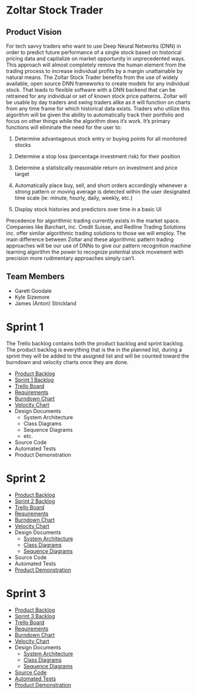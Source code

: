 # Zoltar Stock Trader
## Product Vision

For tech savvy traders who want to use Deep Neural Networks (DNN) in order to predict future performance of a single stock based on historical pricing data and capitalize on market opportunity in unprecedented ways. This approach will almost completely remove the human element from the trading process to increase individual profits by a margin unattainable by natural means. The Zoltar Stock Trader benefits from the use of widely available, open source DNN frameworks to create models for any individual stock. That leads to flexible software with a DNN backend that can be retrained for any individual or set of known stock price patterns. Zoltar will be usable by day traders and swing traders alike as it will function on charts from any time frame for which historical data exists. Traders who utilize this algorithm will be given the ability to automatically track their portfolio and focus on other things while the algorithm does it’s work. It’s primary functions will eliminate the need for the user to:

 1. Determine advantageous stock entry or buying points for all monitored stocks

 2. Determine a stop loss (percentage investment risk) for their position

 3. Determine a statistically reasonable return on investment and price target

 4. Automatically place buy, sell, and short orders accordingly whenever a strong pattern or moving average is detected within the user designated time scale (ie: minute, hourly, daily, weekly, etc.)

 5. Display stock histories and predictors over time in a basic UI

Precedence for algorithmic trading currently exists in the market space. Companies like Barchart, inc. Credit Suisse, and Redline Trading Solutions inc. offer similar algorithmic trading solutions to those we will employ. The main difference between Zoltar and these algorithmic pattern trading approaches will be our use of DNNs to give our pattern recognition machine learning algorithm the power to recognize potential stock movement with precision more rudimentary approaches simply can’t.

## Team Members
- Garett Goodale
- Kyle Sizemore
- James (Anton) Strickland

# Sprint 1
The Trello backlog contains both the product backlog and sprint backlog. The product backlog is everything that is the in the planned list, during a sprint they will be added to the assigned list and will be counted toward the burndown and velocity charts once they are done.

- [Product Backlog](https://docs.google.com/spreadsheets/d/1nw4fwDOzFGRjPEZIJ7s-dB3gCKHb7-9gry78R4bKXR8/edit?usp=sharing)
- [Sprint 1 Backlog](https://docs.google.com/spreadsheets/d/1nw4fwDOzFGRjPEZIJ7s-dB3gCKHb7-9gry78R4bKXR8/edit#gid=1490684482)
- [Trello Board](https://trello.com/b/R5ba69Q2/backlog)
- [Requirements](https://docs.google.com/spreadsheets/d/1nw4fwDOzFGRjPEZIJ7s-dB3gCKHb7-9gry78R4bKXR8/edit#gid=1618298820)
- [Burndown Chart](https://docs.google.com/spreadsheets/d/1xkXSTrB2lRDD2SgPfEjb85qfRmd5L4jz71VnwdBxHb0/edit?usp=sharing)
- [Velocity Chart](https://docs.google.com/spreadsheets/d/1TEj-LAV9QyJCdmxjmW1_LJOCGpGU6-L8Xn1yxAgKH0k/edit?usp=sharing)
- Design Documents
  - System Architecture
  - Class Diagrams
  - Sequence Diagrams
  - etc.
- Source Code
- Automated Tests
- Product Demonstration

# Sprint 2
- [Product Backlog](https://docs.google.com/spreadsheets/d/1nw4fwDOzFGRjPEZIJ7s-dB3gCKHb7-9gry78R4bKXR8/edit?usp=sharing)
- [Sprint 2 Backlog](https://docs.google.com/spreadsheets/d/1nw4fwDOzFGRjPEZIJ7s-dB3gCKHb7-9gry78R4bKXR8/edit?usp=sharing)
- [Trello Board](https://trello.com/b/R5ba69Q2/backlog)
- [Requirements](https://docs.google.com/spreadsheets/d/1nw4fwDOzFGRjPEZIJ7s-dB3gCKHb7-9gry78R4bKXR8/edit#gid=1618298820)
- [Burndown Chart](https://docs.google.com/spreadsheets/d/1xkXSTrB2lRDD2SgPfEjb85qfRmd5L4jz71VnwdBxHb0/edit?usp=sharing)
- [Velocity Chart](https://docs.google.com/spreadsheets/d/1TEj-LAV9QyJCdmxjmW1_LJOCGpGU6-L8Xn1yxAgKH0k/edit?usp=sharing)
- Design Documents
    - [System Architecture](https://github.com/gmgoodale/Team19-Zoltar-Stock-Trader/blob/master/Artifacts/Architecture.md)
    - [Class Diagrams](https://github.com/gmgoodale/Team19-Zoltar-Stock-Trader/blob/master/Artifacts/ClassDiagrams.md)
    - [Sequence Diagrams](https://github.com/gmgoodale/Team19-Zoltar-Stock-Trader/blob/master/Artifacts/SequenceDiagrams.md)
- Source Code
- Automated Tests
- [Product Demonstration](https://www.youtube.com/watch?v=5T3zfyyQa_Q)

# Sprint 3
- [Product Backlog](https://docs.google.com/spreadsheets/d/1nw4fwDOzFGRjPEZIJ7s-dB3gCKHb7-9gry78R4bKXR8/edit?usp=sharing)
- [Sprint 3 Backlog](https://docs.google.com/spreadsheets/d/1nw4fwDOzFGRjPEZIJ7s-dB3gCKHb7-9gry78R4bKXR8/edit#gid=1367225109g)
- [Trello Board](https://trello.com/b/R5ba69Q2/backlog)
- [Requirements](https://docs.google.com/spreadsheets/d/1nw4fwDOzFGRjPEZIJ7s-dB3gCKHb7-9gry78R4bKXR8/edit#gid=1618298820)
- [Burndown Chart](https://docs.google.com/spreadsheets/d/1xkXSTrB2lRDD2SgPfEjb85qfRmd5L4jz71VnwdBxHb0/edit?usp=sharing)
- [Velocity Chart](https://docs.google.com/spreadsheets/d/1TEj-LAV9QyJCdmxjmW1_LJOCGpGU6-L8Xn1yxAgKH0k/edit?usp=sharing)
- Design Documents
    - [System Architecture](https://github.com/gmgoodale/Team19-Zoltar-Stock-Trader/blob/master/Artifacts/Architecture.md)
    - [Class Diagrams](https://github.com/gmgoodale/Team19-Zoltar-Stock-Trader/blob/master/Artifacts/ClassDiagrams.md)
    - [Sequence Diagrams](https://github.com/gmgoodale/Team19-Zoltar-Stock-Trader/blob/master/Artifacts/SequenceDiagrams.md)
- [Source Code](https://github.com/gmgoodale/Team19-Zoltar-Stock-Trader/blob/master/Project)
- [Automated Tests](https://github.com/gmgoodale/Team19-Zoltar-Stock-Trader/blob/master/Project)
- [Product Demonstration](https://www.youtube.com/watch?v=5T3zfyyQa_Q)
